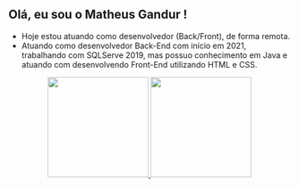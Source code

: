 ## Olá, eu sou o Matheus Gandur !
* Hoje estou atuando como desenvolvedor (Back/Front), de forma remota.
* Atuando como desenvolvedor Back-End com início em 2021, trabalhando com SQLServe 2019, mas possuo conhecimento em Java e atuando com desenvolvendo Front-End utilizando HTML e CSS.

<div align="center">
  <a href="https://github.com/MatheusGandur">
  <img height="180em" src="https://github-readme-stats.vercel.app/api?username=MatheusGandur&show_icons=true&theme=dark&include_all_commits=true&count_private=true"/>
  <img height="180em" src="https://github-readme-stats.vercel.app/api/top-langs/?username=MatheusGandur&layout=compact&langs_count=7&theme=dark"/>
</div>
